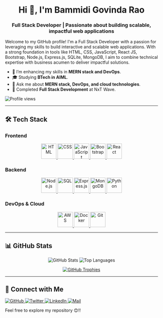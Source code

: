 
<h1 align="center">Hi 👋, I'm Bammidi Govinda Rao</h1>
<h3 align="center">Full Stack Developer | Passionate about building scalable, impactful web applications</h3>

Welcome to my GitHub profile! I'm a Full Stack Developer with a passion for leveraging my skills to build interactive and scalable web applications. With a strong foundation in tools like HTML, CSS, JavaScript, React JS, Bootstrap, Node.js, Express.js, SQLite, MongoDB, I aim to combine technical expertise with business acumen to deliver impactful solutions.

- 🌱 I’m enhancing my skills in **MERN stack and DevOps**.
- 🎓 Studying **BTech in AIML**.
- 💬 Ask me about **MERN stack, DevOps, and cloud technologies**.
- 🚀 Completed **Full Stack Development** at NxT Wave.

<p align="left">
  <img src="https://komarev.com/ghpvc/?username=govind-19&label=Profile%20views&color=0e75b6&style=flat" alt="Profile views" />
</p>

---

## 🛠 Tech Stack

### Frontend
<div align="center">
  <a href="https://en.wikipedia.org/wiki/HTML" target="_blank">
    <img src="https://camo.githubusercontent.com/b2b3fb0dfb6ddd22270c95c61e9a25fd39e2552c157cba9259b6a2177fbe72e9/68747470733a2f2f696d672e736869656c64732e696f2f62616467652f48544d4c2d4646343530303f7374796c653d666c6174266c6f676f3d68746d6c35266c6f676f436f6c6f723d7768697465" alt="HTML" height="50" />
  </a>
  <a href="https://en.wikipedia.org/wiki/CSS" target="_blank">
    <img src="https://camo.githubusercontent.com/01bb2c5c97d68489bf16714589b699b206514081e17814c36e2246b44985ede3/68747470733a2f2f696d672e736869656c64732e696f2f62616467652f4353532d3135373242363f7374796c653d666c6174266c6f676f3d63737333266c6f676f436f6c6f723d7768697465" alt="CSS" height="50" />
  </a>
  <a href="https://developer.mozilla.org/en-US/docs/Web/JavaScript" target="_blank">
    <img src="https://camo.githubusercontent.com/73d4fd0449641b47a8f3bef110b841ff985ac387c62da34a0b52f3b6197887f2/68747470733a2f2f696d672e736869656c64732e696f2f62616467652f4a6176615363726970742d4637444631453f7374796c653d666c6174266c6f676f3d6a617661736372697074266c6f676f436f6c6f723d626c61636b" alt="JavaScript" height="50" />
  </a>
  <a href="https://getbootstrap.com/" target="_blank">
    <img src="https://camo.githubusercontent.com/e0fdcc3aac4ba33b184081f45699461c1eaf4a646cfab3baaffb6ff09a95c59a/68747470733a2f2f696d672e736869656c64732e696f2f62616467652f426f6f7473747261702d3536334437433f7374796c653d666c6174266c6f676f3d626f6f747374726170266c6f676f436f6c6f723d7768697465" alt="Bootstrap" height="50" />
  </a>
  <a href="https://reactjs.org/" target="_blank">
    <img src="https://camo.githubusercontent.com/9ad7649bd5a63c820f7d66955fb34c0f09e49975393c64b65c2625f454ceb490/68747470733a2f2f696d672e736869656c64732e696f2f62616467652f52656163742e6a732d3631444146423f7374796c653d666c6174266c6f676f3d7265616374266c6f676f436f6c6f723d626c61636b" alt="React" height="50" />
  </a>
  
  
  
</div>

### Backend
<div align="center">
  <a href="https://nodejs.org/" target="_blank">
    <img src="https://camo.githubusercontent.com/51cc9f505e53848ae2b781395f92f375e9933b91f387cc31f22331675e760468/68747470733a2f2f696d672e736869656c64732e696f2f62616467652f4e6f64652e6a732d3333393933333f7374796c653d666c6174266c6f676f3d6e6f64652e6a73266c6f676f436f6c6f723d7768697465" alt="Node.js" height="50" />
  </a>

<a href="https://en.wikipedia.org/wiki/SQL" target="_blank">
    <img src="https://camo.githubusercontent.com/323e8dd3ce6a046d6bf202eadd224a53de7991bd29ce729a1e2b17c92d0d0817/68747470733a2f2f696d672e736869656c64732e696f2f62616467652f53514c2d3434373941313f7374796c653d666c6174266c6f676f3d706f737467726573716c266c6f676f436f6c6f723d7768697465" alt="SQL" height="50" />
  </a>
  
  <a href="https://expressjs.com/" target="_blank">
    <img src="https://camo.githubusercontent.com/13e6038ba4d86177c4ed9dba73e7a1a489e04f38849790d10e519a5f6df11435/68747470733a2f2f696d672e736869656c64732e696f2f62616467652f457870726573732e6a732d3030303030303f7374796c653d666c6174266c6f676f3d65787072657373266c6f676f436f6c6f723d7768697465" alt="Express.js" height="50" />
  </a>
  <a href="https://www.mongodb.com/" target="_blank">
    <img src="https://camo.githubusercontent.com/a5df12a481812d5e5e3ebb22eef28cb1342ccfcf97d56049fc460ce640c18312/68747470733a2f2f696d672e736869656c64732e696f2f62616467652f4d6f6e676f44422d3437413234383f7374796c653d666c6174266c6f676f3d6d6f6e676f6462266c6f676f436f6c6f723d7768697465" alt="MongoDB" height="50" />
  </a>
  <a href="https://www.python.org/" target="_blank">
    <img src="https://encrypted-tbn0.gstatic.com/images?q=tbn:ANd9GcTF92cQQ4NZcQqHvhn7tpFJubjqObfe3s2hgw&s" alt="Python" height="50" />
  </a>
</div>

### DevOps & Cloud
<div align="center">
  <a href="https://aws.amazon.com/" target="_blank">
    <img src="https://assets.datamation.com/uploads/2022/04/AWS-logo-icon-e1663793981162.png" alt="AWS" height="50" />
  </a>
  <a href="https://www.docker.com/" target="_blank">
    <img src="https://upload.wikimedia.org/wikipedia/commons/7/70/Docker_logo.png" alt="Docker" height="50" />
  </a>
  <a href="https://github.com/" target="_blank">
    <img src="https://encrypted-tbn0.gstatic.com/images?q=tbn:ANd9GcRxHgLHGJvdLDvEwd6IikTlnzTkAP6Z3PodRA&s" alt="Git" height="50" />
  </a>
</div>

---

## 📊 GitHub Stats
<div align="center">
  <img src="https://github-readme-stats.vercel.app/api?username=Govind-19&show_icons=true&count_private=true&hide_border=true" alt="GitHub Stats" />
  <img src="https://github-readme-stats.vercel.app/api/top-langs?username=Govind-19&show_icons=true&locale=en&layout=compact" alt="Top Languages" />
</div>


<p align="center">
  <a href="https://github.com/ryo-ma/github-profile-trophy">
    <img src="https://github-profile-trophy.vercel.app/?username=govind-19" alt="GitHub Trophies" />
  </a>
</p>

---

## 🔗 Connect with Me



<div align="left">
  <a href="https://github.com/Govind-19" target="_blank">
    <img src="https://img.shields.io/badge/github-%2324292e.svg?&style=for-the-badge&logo=github&logoColor=white" alt="GitHub" />
  </a>
  <a href="https://twitter.com/govindabammidi" target="_blank">
    <img src="https://img.shields.io/badge/twitter-%2300acee.svg?&style=for-the-badge&logo=twitter&logoColor=white" alt="Twitter" />
  </a>
  <a href="https://linkedin.com/in/bammidi-govinda-rao-b8286a229" target="_blank">
    <img src="https://img.shields.io/badge/linkedin-%231E77B5.svg?&style=for-the-badge&logo=linkedin&logoColor=white" alt="LinkedIn" />
  </a>
<a href="mailto:bammidigovindarao1729@gmail.com@gmail.com" target="_blank">
    <img src="https://img.shields.io/badge/Gmail-D14836?style=for-the-badge&logo=gmail&logoColor=white" alt="Mail" />
  </a>
  
</div>


Feel free to explore my repository 😊!!

